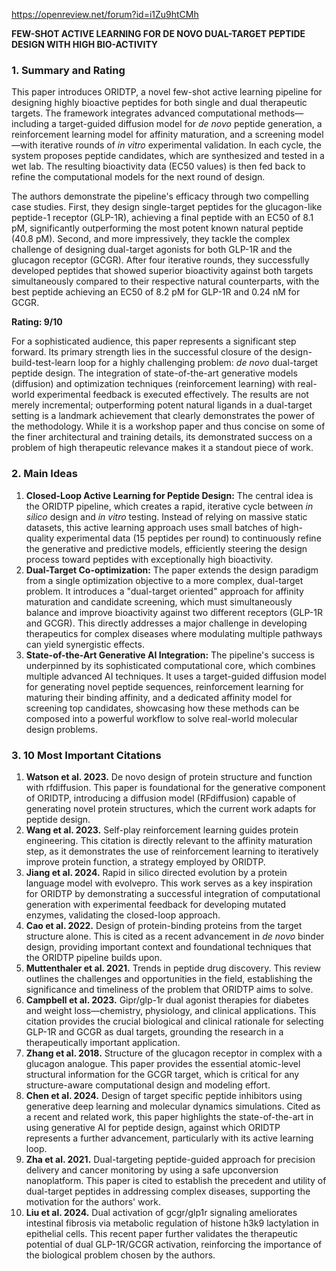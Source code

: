 https://openreview.net/forum?id=i1Zu9htCMh

**FEW-SHOT ACTIVE LEARNING FOR DE NOVO DUAL-TARGET PEPTIDE DESIGN WITH HIGH BIO-ACTIVITY**

### 1. Summary and Rating

This paper introduces ORIDTP, a novel few-shot active learning pipeline for designing highly bioactive peptides for both single and dual therapeutic targets. The framework integrates advanced computational methods—including a target-guided diffusion model for *de novo* peptide generation, a reinforcement learning model for affinity maturation, and a screening model—with iterative rounds of *in vitro* experimental validation. In each cycle, the system proposes peptide candidates, which are synthesized and tested in a wet lab. The resulting bioactivity data (EC50 values) is then fed back to refine the computational models for the next round of design.

The authors demonstrate the pipeline's efficacy through two compelling case studies. First, they design single-target peptides for the glucagon-like peptide-1 receptor (GLP-1R), achieving a final peptide with an EC50 of 8.1 pM, significantly outperforming the most potent known natural peptide (40.8 pM). Second, and more impressively, they tackle the complex challenge of designing dual-target agonists for both GLP-1R and the glucagon receptor (GCGR). After four iterative rounds, they successfully developed peptides that showed superior bioactivity against both targets simultaneously compared to their respective natural counterparts, with the best peptide achieving an EC50 of 8.2 pM for GLP-1R and 0.24 nM for GCGR.

**Rating: 9/10**

For a sophisticated audience, this paper represents a significant step forward. Its primary strength lies in the successful closure of the design-build-test-learn loop for a highly challenging problem: *de novo* dual-target peptide design. The integration of state-of-the-art generative models (diffusion) and optimization techniques (reinforcement learning) with real-world experimental feedback is executed effectively. The results are not merely incremental; outperforming potent natural ligands in a dual-target setting is a landmark achievement that clearly demonstrates the power of the methodology. While it is a workshop paper and thus concise on some of the finer architectural and training details, its demonstrated success on a problem of high therapeutic relevance makes it a standout piece of work.

### 2. Main Ideas

1.  **Closed-Loop Active Learning for Peptide Design:** The central idea is the ORIDTP pipeline, which creates a rapid, iterative cycle between *in silico* design and *in vitro* testing. Instead of relying on massive static datasets, this active learning approach uses small batches of high-quality experimental data (15 peptides per round) to continuously refine the generative and predictive models, efficiently steering the design process toward peptides with exceptionally high bioactivity.
2.  **Dual-Target Co-optimization:** The paper extends the design paradigm from a single optimization objective to a more complex, dual-target problem. It introduces a "dual-target oriented" approach for affinity maturation and candidate screening, which must simultaneously balance and improve bioactivity against two different receptors (GLP-1R and GCGR). This directly addresses a major challenge in developing therapeutics for complex diseases where modulating multiple pathways can yield synergistic effects.
3.  **State-of-the-Art Generative AI Integration:** The pipeline's success is underpinned by its sophisticated computational core, which combines multiple advanced AI techniques. It uses a target-guided diffusion model for generating novel peptide sequences, reinforcement learning for maturing their binding affinity, and a dedicated affinity model for screening top candidates, showcasing how these methods can be composed into a powerful workflow to solve real-world molecular design problems.

### 3. 10 Most Important Citations

1.  **Watson et al. 2023.** De novo design of protein structure and function with rfdiffusion.
    This paper is foundational for the generative component of ORIDTP, introducing a diffusion model (RFdiffusion) capable of generating novel protein structures, which the current work adapts for peptide design.
2.  **Wang et al. 2023.** Self-play reinforcement learning guides protein engineering.
    This citation is directly relevant to the affinity maturation step, as it demonstrates the use of reinforcement learning to iteratively improve protein function, a strategy employed by ORIDTP.
3.  **Jiang et al. 2024.** Rapid in silico directed evolution by a protein language model with evolvepro.
    This work serves as a key inspiration for ORIDTP by demonstrating a successful integration of computational generation with experimental feedback for developing mutated enzymes, validating the closed-loop approach.
4.  **Cao et al. 2022.** Design of protein-binding proteins from the target structure alone.
    This is cited as a recent advancement in *de novo* binder design, providing important context and foundational techniques that the ORIDTP pipeline builds upon.
5.  **Muttenthaler et al. 2021.** Trends in peptide drug discovery.
    This review outlines the challenges and opportunities in the field, establishing the significance and timeliness of the problem that ORIDTP aims to solve.
6.  **Campbell et al. 2023.** Gipr/glp-1r dual agonist therapies for diabetes and weight loss—chemistry, physiology, and clinical applications.
    This citation provides the crucial biological and clinical rationale for selecting GLP-1R and GCGR as dual targets, grounding the research in a therapeutically important application.
7.  **Zhang et al. 2018.** Structure of the glucagon receptor in complex with a glucagon analogue.
    This paper provides the essential atomic-level structural information for the GCGR target, which is critical for any structure-aware computational design and modeling effort.
8.  **Chen et al. 2024.** Design of target specific peptide inhibitors using generative deep learning and molecular dynamics simulations.
    Cited as a recent and related work, this paper highlights the state-of-the-art in using generative AI for peptide design, against which ORIDTP represents a further advancement, particularly with its active learning loop.
9.  **Zha et al. 2021.** Dual-targeting peptide-guided approach for precision delivery and cancer monitoring by using a safe upconversion nanoplatform.
    This paper is cited to establish the precedent and utility of dual-target peptides in addressing complex diseases, supporting the motivation for the authors' work.
10. **Liu et al. 2024.** Dual activation of gcgr/glp1r signaling ameliorates intestinal fibrosis via metabolic regulation of histone h3k9 lactylation in epithelial cells.
    This recent paper further validates the therapeutic potential of dual GLP-1R/GCGR activation, reinforcing the importance of the biological problem chosen by the authors.
